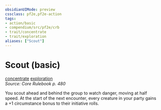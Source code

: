 ```yaml
---
obsidianUIMode: preview
cssclass: pf2e,pf2e-action
tags:
- action/basic
- compendium/src/pf2e/crb
- trait/concentrate
- trait/exploration
aliases: ["Scout"]
---
```

# Scout (basic)
[concentrate](concentrate.md "Concentrate Action & Ability Trait")  [exploration](exploration.md "Exploration Action & Ability Trait")  
*Source: Core Rulebook p. 480*  



You scout ahead and behind the group to watch danger, moving at half speed. At the start of the next encounter, every creature in your party gains a +1 circumstance bonus to their initiative rolls.